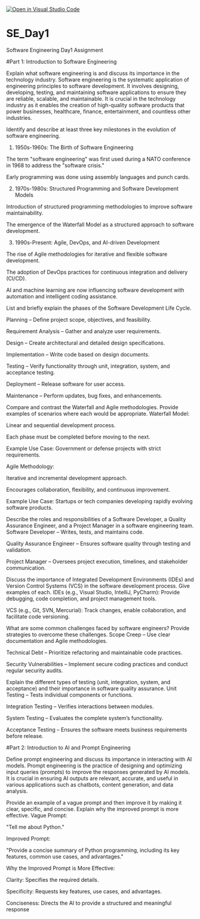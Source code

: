 [![Open in Visual Studio Code](https://classroom.github.com/assets/open-in-vscode-2e0aaae1b6195c2367325f4f02e2d04e9abb55f0b24a779b69b11b9e10269abc.svg)](https://classroom.github.com/online_ide?assignment_repo_id=18389304&assignment_repo_type=AssignmentRepo)
# SE_Day1
Software Engineering Day1 Assignment

#Part 1: Introduction to Software Engineering

Explain what software engineering is and discuss its importance in the technology industry.
Software engineering is the systematic application of engineering principles to software development. It involves designing, developing, testing, and maintaining software applications to ensure they are reliable, scalable, and maintainable. It is crucial in the technology industry as it enables the creation of high-quality software products that power businesses, healthcare, finance, entertainment, and countless other industries.

Identify and describe at least three key milestones in the evolution of software engineering.
1. 1950s-1960s: The Birth of Software Engineering

The term "software engineering" was first used during a NATO conference in 1968 to address the "software crisis."

Early programming was done using assembly languages and punch cards.

2. 1970s-1980s: Structured Programming and Software Development Models

Introduction of structured programming methodologies to improve software maintainability.

The emergence of the Waterfall Model as a structured approach to software development.

3. 1990s-Present: Agile, DevOps, and AI-driven Development

The rise of Agile methodologies for iterative and flexible software development.

The adoption of DevOps practices for continuous integration and delivery (CI/CD).

AI and machine learning are now influencing software development with automation and intelligent coding assistance.

List and briefly explain the phases of the Software Development Life Cycle.

Planning – Define project scope, objectives, and feasibility.

Requirement Analysis – Gather and analyze user requirements.

Design – Create architectural and detailed design specifications.

Implementation – Write code based on design documents.

Testing – Verify functionality through unit, integration, system, and acceptance testing.

Deployment – Release software for user access.

Maintenance – Perform updates, bug fixes, and enhancements.

Compare and contrast the Waterfall and Agile methodologies. Provide examples of scenarios where each would be appropriate.
Waterfall Model:

Linear and sequential development process.

Each phase must be completed before moving to the next.

Example Use Case: Government or defense projects with strict requirements.

Agile Methodology:

Iterative and incremental development approach.

Encourages collaboration, flexibility, and continuous improvement.

Example Use Case: Startups or tech companies developing rapidly evolving software products.

Describe the roles and responsibilities of a Software Developer, a Quality Assurance Engineer, and a Project Manager in a software engineering team.
Software Developer – Writes, tests, and maintains code.

Quality Assurance Engineer – Ensures software quality through testing and validation.

Project Manager – Oversees project execution, timelines, and stakeholder communication.

Discuss the importance of Integrated Development Environments (IDEs) and Version Control Systems (VCS) in the software development process. Give examples of each.
IDEs (e.g., Visual Studio, IntelliJ, PyCharm): Provide debugging, code completion, and project management tools.

VCS (e.g., Git, SVN, Mercurial): Track changes, enable collaboration, and facilitate code versioning.

What are some common challenges faced by software engineers? Provide strategies to overcome these challenges.
Scope Creep – Use clear documentation and Agile methodologies.

Technical Debt – Prioritize refactoring and maintainable code practices.

Security Vulnerabilities – Implement secure coding practices and conduct regular security audits.

Explain the different types of testing (unit, integration, system, and acceptance) and their importance in software quality assurance.
Unit Testing – Tests individual components or functions.

Integration Testing – Verifies interactions between modules.

System Testing – Evaluates the complete system’s functionality.

Acceptance Testing – Ensures the software meets business requirements before release.

#Part 2: Introduction to AI and Prompt Engineering


Define prompt engineering and discuss its importance in interacting with AI models.
Prompt engineering is the practice of designing and optimizing input queries (prompts) to improve the responses generated by AI models. It is crucial in ensuring AI outputs are relevant, accurate, and useful in various applications such as chatbots, content generation, and data analysis.

Provide an example of a vague prompt and then improve it by making it clear, specific, and concise. Explain why the improved prompt is more effective.
Vague Prompt:

"Tell me about Python."

Improved Prompt:

"Provide a concise summary of Python programming, including its key features, common use cases, and advantages."

Why the Improved Prompt is More Effective:

Clarity: Specifies the required details.

Specificity: Requests key features, use cases, and advantages.

Conciseness: Directs the AI to provide a structured and meaningful response
